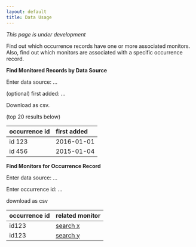 ```yaml
---
layout: default
title: Data Usage
---
```

_This page is under development_

Find out which occurrence records have one or more associated monitors. Also, find out which monitors are associated with a specific occurrence record.

**Find Monitored Records by Data Source**

Enter data source: ...

(optional) first added: ...

Download as csv.

(top 20 results below) 

occurrence id | first added
:--- | :---
id 123 | 2016-01-01
id 456 | 2015-01-04

**Find Monitors for Occurrence Record**

Enter data source: ...

Enter occurrence id: ...

download as csv 

occurrence id | related monitor 
:--- | :--- 
id123 | [search x](http://gimmefreshdata.github.io/?taxonSelector=Insecta&traitSelector=&wktString=POLYGON%20((-77.54287719726562%2038.59755381474309%2C%20-77.54287719726562%2039.1833042481843%2C%20-76.55960083007812%2039.1833042481843%2C%20-76.55960083007812%2038.59755381474309%2C%20-77.54287719726562%2038.59755381474309)))  
id123 | [search y](http://gimmefreshdata.github.io/?taxonSelector=Insecta&traitSelector=&wktString=POLYGON%20((-77.54287719726562%2038.59755381474309%2C%20-77.54287719726562%2039.1833042481843%2C%20-76.55960083007812%2039.1833042481843%2C%20-76.55960083007812%2038.59755381474309%2C%20-77.54287719726562%2038.59755381474309)))  

<br/>
